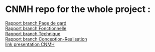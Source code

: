 # CNMH repo for the whole project :
[Rapport branch Page de gard](https://docs.google.com/document/d/1wlYuwfIpGM1DOBrHUzJ1Kg20t5ov5KqJF-iJ17O3s2Y/edit?usp=sharing)</br>
[Rapport branch Fonctionnelle](https://docs.google.com/document/d/1aTriq5O_wpZeSp_PEKkggc-GdlbHk3guc3mVyme95N8/edit?usp=sharing)</br>
[Rapport branch Technique](https://docs.google.com/document/d/1PmwBmz1MMWuG4udm2-E9DZZDb5Ed-S6k0Tz-EpK0B2E/edit?usp=sharing)</br>
[Rapport branch Conception-Realisation](https://docs.google.com/document/d/1hfqNOV81jhiQgnV9XCiAdwns-n27aWWlx2ntr-YKq7Q/edit?usp=sharing)</br>
[link presentation CNMH](https://docs.google.com/presentation/d/1eqTbGiaLyyOMJetziejtZnW59hEXqczhZSS6x_CBnv4/edit?usp=sharing)

